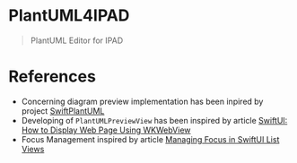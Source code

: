 # PlantUML4IPAD

> PlantUML Editor for IPAD 


# References

* Concerning diagram preview implementation has been inpired by project [SwiftPlantUML](https://github.com/MarcoEidinger/SwiftPlantUML)
* Developing of `PlantUMLPreviewView` has been inspired by article [SwiftUI: How to Display Web Page Using WKWebView](https://www.appcoda.com/swiftui-wkwebview/)
* Focus Management inspired by article [Managing Focus in SwiftUI List Views](https://peterfriese.dev/posts/swiftui-list-focus/)

